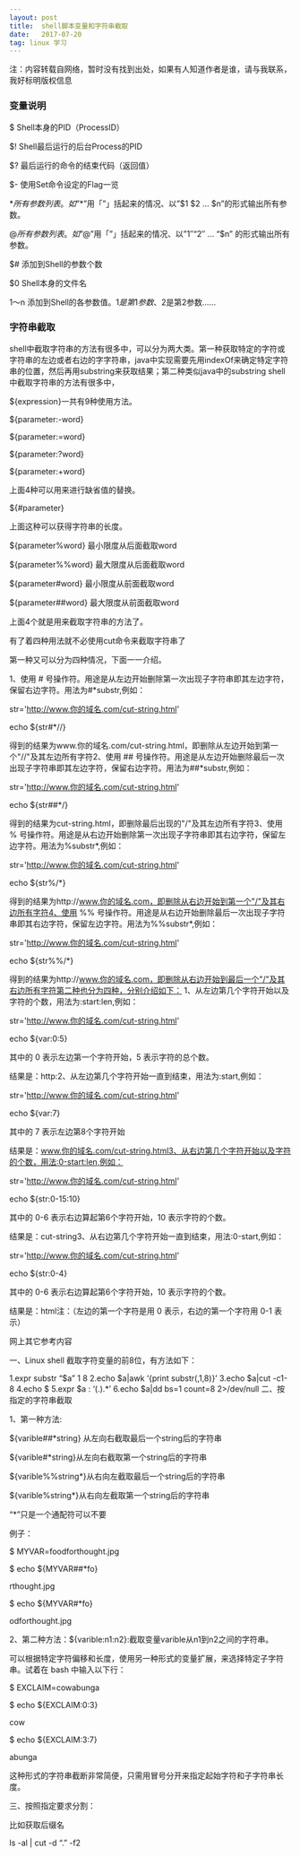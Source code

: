 ```yaml
---
layout: post
title:  shell脚本变量和字符串截取
date:   2017-07-20
tag: linux 学习
---
```


注：内容转载自网络，暂时没有找到出处，如果有人知道作者是谁，请与我联系，我好标明版权信息

### 变量说明

$ Shell本身的PID（ProcessID）

$! Shell最后运行的后台Process的PID

$? 最后运行的命令的结束代码（返回值）

$- 使用Set命令设定的Flag一览

$* 所有参数列表。如”$*”用「”」括起来的情况、以”$1 $2 … $n”的形式输出所有参数。

$@ 所有参数列表。如”$@”用「”」括起来的情况、以”$1″ “$2″ … “$n” 的形式输出所有参数。

$# 添加到Shell的参数个数

$0 Shell本身的文件名

$1～$n 添加到Shell的各参数值。$1是第1参数、$2是第2参数……
 
### 字符串截取

shell中截取字符串的方法有很多中，可以分为两大类。第一种获取特定的字符或字符串的左边或者右边的字字符串，java中实现需要先用indexOf来确定特定字符串的位置，然后再用substring来获取结果；第二种类似java中的substring
shell中截取字符串的方法有很多中，

${expression}一共有9种使用方法。

${parameter:-word}

${parameter:=word}

${parameter:?word}

${parameter:+word} 

上面4种可以用来进行缺省值的替换。

${#parameter}

上面这种可以获得字符串的长度。 

${parameter%word} 最小限度从后面截取word

${parameter%%word} 最大限度从后面截取word

${parameter#word} 最小限度从前面截取word

${parameter##word} 最大限度从前面截取word

上面4个就是用来截取字符串的方法了。

有了着四种用法就不必使用cut命令来截取字符串了

第一种又可以分为四种情况，下面一一介绍。

1、使用 # 号操作符。用途是从左边开始删除第一次出现子字符串即其左边字符，保留右边字符。用法为#*substr,例如：

str='http://www.你的域名.com/cut-string.html'

echo ${str#*//}

得到的结果为www.你的域名.com/cut-string.html，即删除从左边开始到第一个"//"及其左边所有字符2、使用 ## 号操作符。用途是从左边开始删除最后一次出现子字符串即其左边字符，保留右边字符。用法为##*substr,例如：

str='http://www.你的域名.com/cut-string.html'

echo ${str##*/}

得到的结果为cut-string.html，即删除最后出现的"/"及其左边所有字符3、使用 % 号操作符。用途是从右边开始删除第一次出现子字符串即其右边字符，保留左边字符。用法为%substr*,例如：

str='http://www.你的域名.com/cut-string.html'

echo ${str%/*}

得到的结果为http://www.你的域名.com，即删除从右边开始到第一个"/"及其右边所有字符4、使用 %% 号操作符。用途是从右边开始删除最后一次出现子字符串即其右边字符，保留左边字符。用法为%%substr*,例如：

str='http://www.你的域名.com/cut-string.html'

echo ${str%%/*}

得到的结果为http://www.你的域名.com，即删除从右边开始到最后一个"/"及其右边所有字符第二种也分为四种，分别介绍如下：
1、从左边第几个字符开始以及字符的个数，用法为:start:len,例如：

str='http://www.你的域名.com/cut-string.html'

echo ${var:0:5}

其中的 0 表示左边第一个字符开始，5 表示字符的总个数。

结果是：http:2、从左边第几个字符开始一直到结束，用法为:start,例如：

str='http://www.你的域名.com/cut-string.html'

echo ${var:7}

其中的 7 表示左边第8个字符开始

结果是：www.你的域名.com/cut-string.html3、从右边第几个字符开始以及字符的个数，用法:0-start:len,例如：

str='http://www.你的域名.com/cut-string.html'

echo ${str:0-15:10}

其中的 0-6 表示右边算起第6个字符开始，10 表示字符的个数。

结果是：cut-string3、从右边第几个字符开始一直到结束，用法:0-start,例如：

str='http://www.你的域名.com/cut-string.html'

echo ${str:0-4}

其中的 0-6 表示右边算起第6个字符开始，10 表示字符的个数。

结果是：html注：（左边的第一个字符是用 0 表示，右边的第一个字符用 0-1 表示）

网上其它参考内容

一、Linux shell 截取字符变量的前8位，有方法如下：

1.expr substr “$a” 1 8
2.echo $a|awk ‘{print substr(,1,8)}’
3.echo $a|cut -c1-8
4.echo $
5.expr $a : ‘(.\).*’
6.echo $a|dd bs=1 count=8 2>/dev/null
二、按指定的字符串截取

1、第一种方法:

${varible##*string} 从左向右截取最后一个string后的字符串

${varible#*string}从左向右截取第一个string后的字符串

${varible%%string*}从右向左截取最后一个string后的字符串

${varible%string*}从右向左截取第一个string后的字符串

“*”只是一个通配符可以不要

例子：

$ MYVAR=foodforthought.jpg

$ echo ${MYVAR##*fo}

rthought.jpg

$ echo ${MYVAR#*fo}

odforthought.jpg

2、第二种方法：${varible:n1:n2}:截取变量varible从n1到n2之间的字符串。

可以根据特定字符偏移和长度，使用另一种形式的变量扩展，来选择特定子字符串。试着在 bash 中输入以下行：

$ EXCLAIM=cowabunga

$ echo ${EXCLAIM:0:3}

cow

$ echo ${EXCLAIM:3:7}

abunga

这种形式的字符串截断非常简便，只需用冒号分开来指定起始字符和子字符串长度。

三、按照指定要求分割：

比如获取后缀名

ls -al | cut -d “.” -f2
